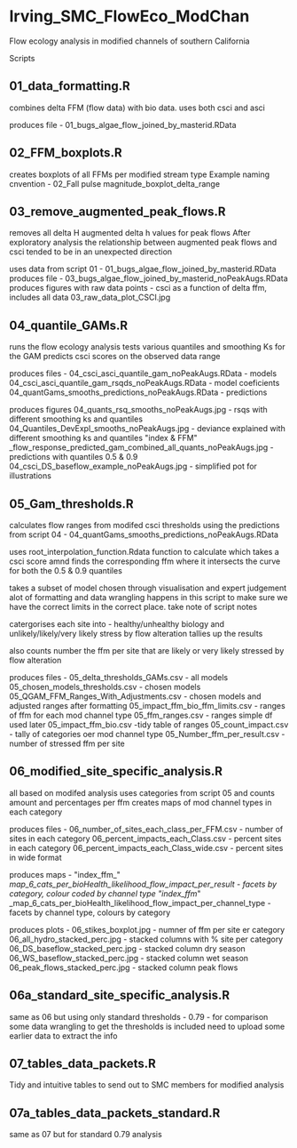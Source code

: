 # Irving_SMC_FlowEco_ModChan
Flow ecology analysis in modified channels of southern California

Scripts

## 01_data_formatting.R

combines delta FFM (flow data) with bio data. uses both csci and asci

produces file - 01_bugs_algae_flow_joined_by_masterid.RData

## 02_FFM_boxplots.R

creates boxplots of all FFMs per modified stream type
Example naming cnvention - 02_Fall pulse magnitude_boxplot_delta_range

## 03_remove_augmented_peak_flows.R

removes all delta H augmented delta h values for peak flows
After exploratory analysis the relationship between augmented peak flows and csci tended
to be in an unexpected direction

uses data from script 01 - 01_bugs_algae_flow_joined_by_masterid.RData
produces file - 03_bugs_algae_flow_joined_by_masterid_noPeakAugs.RData
produces figures with raw data points - csci as a function of delta ffm, includes all data
03_raw_data_plot_CSCI.jpg

## 04_quantile_GAMs.R

runs the flow ecology analysis
tests various quantiles and smoothing Ks for the GAM
predicts csci scores on the observed data range

produces files - 
04_csci_asci_quantile_gam_noPeakAugs.RData - models
04_csci_asci_quantile_gam_rsqds_noPeakAugs.RData - model coeficients
04_quantGams_smooths_predictions_noPeakAugs.RData - predictions

produces figures
04_quants_rsq_smooths_noPeakAugs.jpg - rsqs with different smoothing ks and quantiles
04_Quantiles_DevExpl_smooths_noPeakAugs.jpg - deviance explained with different smoothing ks and quantiles
"index & FFM" _flow_response_predicted_gam_combined_all_quants_noPeakAugs.jpg - predictions with quantiles 0.5 & 0.9
04_csci_DS_baseflow_example_noPeakAugs.jpg - simplified pot for illustrations

## 05_Gam_thresholds.R

calculates flow ranges from modifed csci thresholds using the predictions from script 04 - 04_quantGams_smooths_predictions_noPeakAugs.RData

uses root_interpolation_function.Rdata function to calculate which takes a csci score amnd finds the corresponding ffm where it intersects the curve for both the 0.5 & 0.9 quantiles

takes a subset of model chosen through visualisation and expert judgement
alot of formatting and data wrangling happens in this script to make sure we have the correct limits in the correct place. take note of script notes

catergorises each site into - healthy/unhealthy biology and unlikely/likely/very likely stress by flow alteration
tallies up the results

also counts number the ffm per site that are likely or very likely stressed by flow alteration

produces files - 
05_delta_thresholds_GAMs.csv - all models
05_chosen_models_thresholds.csv - chosen models
05_QGAM_FFM_Ranges_With_Adjustments.csv - chosen models and adjusted ranges after formatting
05_impact_ffm_bio_ffm_limits.csv - ranges of ffm for each mod channel type
05_ffm_ranges.csv - ranges simple df used later
05_impact_ffm_bio.csv -tidy table of ranges
05_count_impact.csv - tally of categories oer mod channel type
05_Number_ffm_per_result.csv - number of stressed ffm per site

## 06_modified_site_specific_analysis.R

all based on modifed analysis
uses categories from script 05 and counts amount and percentages per ffm
creates maps of mod channel types in each category

produces files - 
06_number_of_sites_each_class_per_FFM.csv - number of sites in each category
06_percent_impacts_each_Class.csv - percent sites in each category
06_percent_impacts_each_Class_wide.csv - percent sites in wide format

produces maps - 
"index_ffm_" _map_6_cats_per_bioHealth_likelihood_flow_impact_per_result - facets by category, colour coded by channel type
"index_ffm_" _map_6_cats_per_bioHealth_likelihood_flow_impact_per_channel_type - facets by channel type, colours by category

produces plots - 
06_stikes_boxplot.jpg - numner of ffm per site er category
06_all_hydro_stacked_perc.jpg - stacked columns with % site per category
06_DS_baseflow_stacked_perc.jpg - stacked column dry season
06_WS_baseflow_stacked_perc.jpg - stacked column wet season
06_peak_flows_stacked_perc.jpg - stacked column peak flows

## 06a_standard_site_specific_analysis.R

same as 06 but using only standard thresholds - 0.79 - for comparison
some data wrangling to get the thresholds is included
need to upload some earlier data to extract the info


## 07_tables_data_packets.R

Tidy and intuitive tables to send out to SMC members for modified analysis


## 07a_tables_data_packets_standard.R

same as 07 but for standard 0.79 analysis
